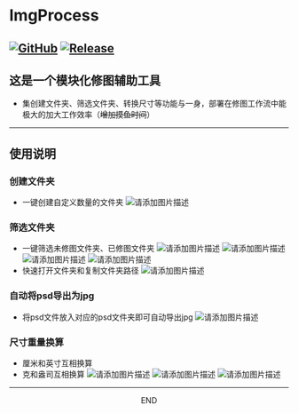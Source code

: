 # ImgProcess
[![GitHub](https://img.shields.io/badge/-GitHub-181717?style=flat-square&logo=github)](https://github.com/lemon-o)
[![Release](https://img.shields.io/github/v/release/lemon-o/ImgProcess?include_prereleases&style=flat-square&color=#1F883D)](https://github.com/lemon-o/ImgProcess/releases)
---
这是一个模块化修图辅助工具
---
- 集创建文件夹、筛选文件夹、转换尺寸等功能与一身，部署在修图工作流中能极大的加大工作效率（~~增加摸鱼时间~~）
---
## 使用说明
### 创建文件夹
- 一键创建自定义数量的文件夹
![请添加图片描述](https://img-blog.csdnimg.cn/direct/95c1b421deab40318bea9b35029c4fe5.png)
### 筛选文件夹
- 一键筛选未修图文件夹、已修图文件夹
![请添加图片描述](https://img-blog.csdnimg.cn/direct/9e332a8b02a64f4e81ac958704639880.png)
![请添加图片描述](https://img-blog.csdnimg.cn/direct/1beecc440c3c48aa9a969e3ba9afb698.png)
![请添加图片描述](https://img-blog.csdnimg.cn/direct/f0d578d8ddc24cda839fee87a17439eb.png)
![请添加图片描述](https://img-blog.csdnimg.cn/direct/dcb21d91f71445fdba36921dd984bb0c.png)
- 快速打开文件夹和复制文件夹路径
![请添加图片描述](https://img-blog.csdnimg.cn/direct/84dcfd308d9e47fc8d1dfacb1b051533.png)
### 自动将psd导出为jpg
- 将psd文件放入对应的psd文件夹即可自动导出jpg
![请添加图片描述](https://img-blog.csdnimg.cn/direct/fda1a7686be441e38dcd4c8297284094.png)
### 尺寸重量换算
- 厘米和英寸互相换算
- 克和盎司互相换算
![请添加图片描述](https://img-blog.csdnimg.cn/direct/20b0b39a7cc84093936a4f70be05a429.png)
![请添加图片描述](https://img-blog.csdnimg.cn/direct/002880a68250415bbc74d5ed7376a6a4.png)
![请添加图片描述](https://img-blog.csdnimg.cn/direct/a48447d4e1fa40acbf5d6985a364006e.png)
---  
<div align="center">END</div>
